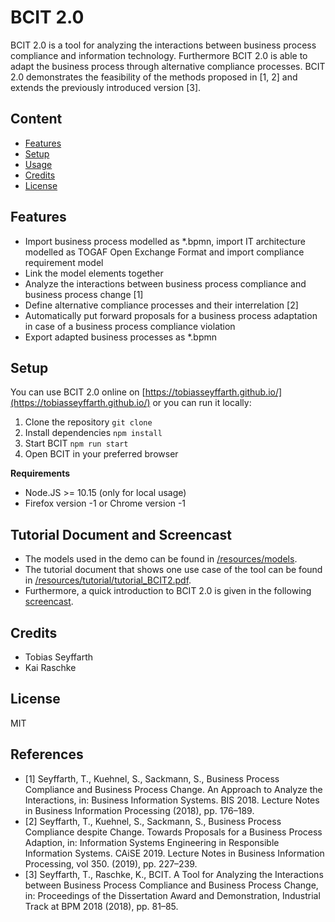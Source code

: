 # BCIT 2.0

BCIT 2.0 is a tool for analyzing the interactions between business process compliance
and information technology. Furthermore BCIT 2.0 is able to adapt the business process through alternative compliance processes.
BCIT 2.0 demonstrates the feasibility of the methods proposed in [1, 2] and extends the previously introduced version [3].  

## Content
- [Features](#features)
- [Setup](#setup)
- [Usage](#usage)
- [Credits](#credits)
- [License](#license)

## Features
- Import business process modelled as *.bpmn, import IT architecture modelled as TOGAF Open Exchange Format and import compliance requirement model 
- Link the model elements together
- Analyze the interactions between business process compliance and business process change [1] 
- Define alternative compliance processes and their interrelation [2]
- Automatically put forward proposals for a business process adaptation in case of a business process compliance violation 
- Export adapted business processes as *.bpmn 

## Setup
You can use BCIT 2.0 online on [https://tobiasseyffarth.github.io/](https://tobiasseyffarth.github.io/) or you can run it locally: 
   1. Clone the repository `git clone`
   2. Install dependencies `npm install`
   3. Start BCIT `npm run start`
   4. Open BCIT in your preferred browser

**Requirements**
- Node.JS >= 10.15 (only for local usage)
- Firefox version -1 or Chrome version -1

## Tutorial Document and Screencast
- The models used in the demo can be found in [/resources/models](/resources/models).  
- The tutorial document that shows one use case of the tool can be found in [/resources/tutorial/tutorial_BCIT2.pdf](/resources/tutorial/tutorial_BCIT2.pdf).
- Furthermore, a quick introduction to BCIT 2.0 is given in the following [screencast](https://cloud.uni-halle.de/s/q09oK57WnqgvZyr).

## Credits
- Tobias Seyffarth
- Kai Raschke

## License
MIT

## References
* [1] Seyffarth, T., Kuehnel, S., Sackmann, S., Business Process Compliance and Business Process Change. An Approach to Analyze the Interactions, in: Business Information Systems. BIS 2018. Lecture Notes in Business Information Processing (2018), pp. 176–189.
* [2] Seyffarth, T., Kuehnel, S., Sackmann, S., Business Process Compliance despite Change. Towards Proposals for a Business Process Adaption, in: Information Systems Engineering in Responsible Information Systems. CAiSE 2019. Lecture Notes in Business Information Processing, vol 350. (2019), pp. 227–239.
* [3] Seyffarth, T., Raschke, K., BCIT. A Tool for Analyzing the Interactions between Business Process Compliance and Business Process Change, in: Proceedings of the Dissertation Award and Demonstration, Industrial Track at BPM 2018 (2018), pp. 81–85.

